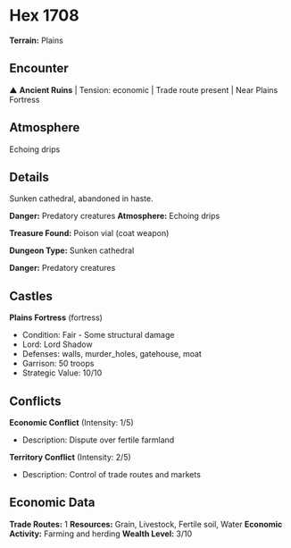 # Hex 1708

**Terrain:** Plains

## Encounter
▲ **Ancient Ruins** | Tension: economic | Trade route present | Near Plains Fortress

## Atmosphere
Echoing drips

## Details
Sunken cathedral, abandoned in haste.

**Danger:** Predatory creatures
**Atmosphere:** Echoing drips

**Treasure Found:** Poison vial (coat weapon)


**Dungeon Type:** Sunken cathedral

**Danger:** Predatory creatures

## Castles
**Plains Fortress** (fortress)
- Condition: Fair - Some structural damage
- Lord: Lord Shadow
- Defenses: walls, murder_holes, gatehouse, moat
- Garrison: 50 troops
- Strategic Value: 10/10

## Conflicts
**Economic Conflict** (Intensity: 1/5)
- Description: Dispute over fertile farmland

**Territory Conflict** (Intensity: 2/5)
- Description: Control of trade routes and markets

## Economic Data
**Trade Routes:** 1
**Resources:** Grain, Livestock, Fertile soil, Water
**Economic Activity:** Farming and herding
**Wealth Level:** 3/10
